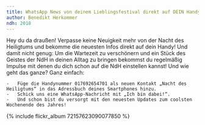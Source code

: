 ```yaml
---
title: WhatsApp News von deinem Lieblingsfestival direkt auf DEIN Handy
author: Benedikt Herkommer
ndh: 2018
---
```

Hey du da draußen! Verpasse keine Neuigkeit mehr von der Nacht des Heiligtums und bekomme die neuesten Infos direkt auf dein Handy!
Und damit nicht genug: Um die Wartezeit zu verschönern und ein Stück des Geistes der NdH in deinen Alltag zu bringen bekommst du regelmäßig Impulse mit denen du dich schon auf die NdH einstellen kannst!
Und wie geht das ganze? Ganz einfach: 


	-	Füge die Handynummer 017692654701 als neuen Kontakt „Nacht des Heiligtums“ in das Adressbuch deines Smartphones hinzu.
	-	Schick uns eine WhatsApp-Nachricht mit „Ich bin dabei!“. 
	-	Und schon bist du versorgt mit den neuesten Updates zum coolsten Wochenende des Jahres!

{% include flickr_album 72157623090077850 %}
